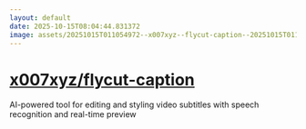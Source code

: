 ```yaml
---
layout: default
date: 2025-10-15T08:04:44.831372
image: assets/20251015T011054972--x007xyz--flycut-caption--20251015T011747081--cropped.png
---
```


# [x007xyz/flycut-caption](https://github.com/x007xyz/flycut-caption)

AI-powered tool for editing and styling video subtitles with speech recognition and real-time preview
